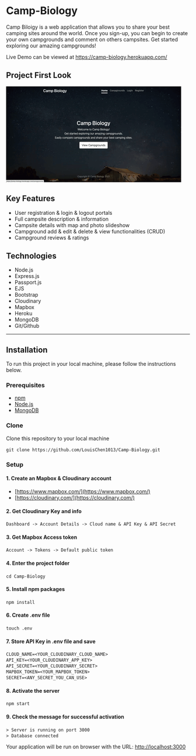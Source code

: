 # Camp-Biology

Camp Biloigy is a web application that allows you to share your best camping sites around the world. Once you sign-up, you can begin to create your own campgrounds and comment on others campsites. Get started exploring our amazing campgrounds!

Live Demo can be viewed at <https://camp-biology.herokuapp.com/>

## Project First Look

![camp gif](camp.gif)

## Key Features

- User registration & login & logout portals
- Full campsite description & information
- Campsite details with map and photo slideshow
- Campground add & edit & delete & view functionalities (CRUD)
- Campground reviews & ratings

## Technologies

- Node.js
- Express.js
- Passport.js
- EJS
- Bootstrap
- Cloudinary
- Mapbox
- Heroku
- MongoDB
- Git/Github

---

## Installation

To run this project in your local machine, please follow the instructions below.

### Prerequisites

- [npm](https://docs.npmjs.com/)
- [Node.js](https://nodejs.org/en/)
- [MongoDB](https://docs.mongodb.com/manual/installation/)

### Clone

Clone this repository to your local machine

```{ .git }
git clone https://github.com/LouisChen1013/Camp-Biology.git
```

### Setup

#### 1. Create an Mapbox & Cloudinary account

- [https://www.mapbox.com/](https://www.mapbox.com/)
- [https://cloudinary.com/](https://cloudinary.com/)

#### 2. Get Cloudinary Key and info

```(console)
Dashboard -> Account Details -> Cloud name & API Key & API Secret
```

#### 3. Get Mapbox Access token

```(console)
Account -> Tokens -> Default public token
```

#### 4. Enter the project folder

```{console}
cd Camp-Biology
```

#### 5. Install npm packages

```{console}
npm install
```

#### 6. Create .env file

```{console}
touch .env
```

#### 7. Store API Key in .env file and save

```{.env}
CLOUD_NAME=<YOUR_CLOUDINARY_CLOUD_NAME>
API_KEY=<YOUR_CLOUDINARY_APP_KEY>
API_SECRET=<YOUR_CLOUDINARY_SECRET>
MAPBOX_TOKEN=<YOUR_MAPBOX_TOKEN>
SECRET=<ANY_SECRET_YOU_CAN_USE>
```

#### 8. Activate the server

```{console}
npm start
```

#### 9. Check the message for successful activation

```{console}
> Server is running on port 3000
> Database connected
```

Your application will be run on browser with the URL: <http://localhost:3000>
